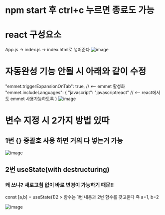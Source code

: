 # npm start 후 ctrl+c 누르면 종료도 가능
# react 구성요소

App.js -> index.js -> index.html로 넣어준다
![image](https://user-images.githubusercontent.com/85022962/128715099-9e85e2cc-5304-4ff5-9cf3-df33faac87c8.png)

# 자동완성 기능 안될 시 아래와 같이 수정

 "emmet.triggerExpansionOnTab": true, // <-- emmet 활성화
    "emmet.includeLanguages": {
      "javascript": "javascriptreact" // <-- react에서도 emmet 사용가능하도록
    }
![image](https://user-images.githubusercontent.com/85022962/128716946-9193e33d-6efa-4630-8b9d-f2654346b9ce.png)

# 변수 지정 시 2가지 방법 있따

## 1번 {} 중괄호 사용 하면 거의 다 넣는거 가능 
![image](https://user-images.githubusercontent.com/85022962/128787995-828a44f7-8f0e-425e-a2a1-b311e079c569.png)

## 2번 useState(with destructuring) 
### 왜 쓰냐? 새로고침 없이 바로 변경이 가능하기 때문!!

const [a,b] = useState(1)2 > 함수는 1번 내용과 2번 함수를 갖고온다  즉 a=1, b=2

![image](https://user-images.githubusercontent.com/85022962/128788371-13c6547d-9a78-4062-900a-ce9861073b25.png)

